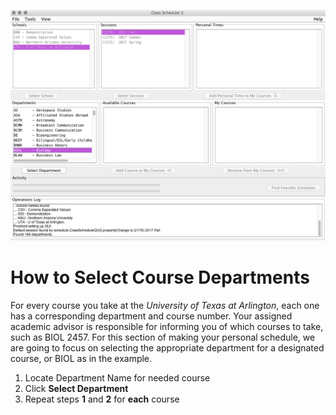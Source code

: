 ![Selecting Department](assets/4.png)
# How to Select Course Departments
For every course you take at the _University of Texas at Arlington_, each one has a corresponding department and course number. Your assigned academic advisor is responsible for informing you of which courses to take, such as BIOL 2457. For this section of making your personal schedule, we are going to focus on selecting the appropriate department for a designated course, or BIOL as in the example. 
1. Locate Department Name for needed course
2. Click **Select Department** 
3. Repeat steps **1** and **2** for **each** course
